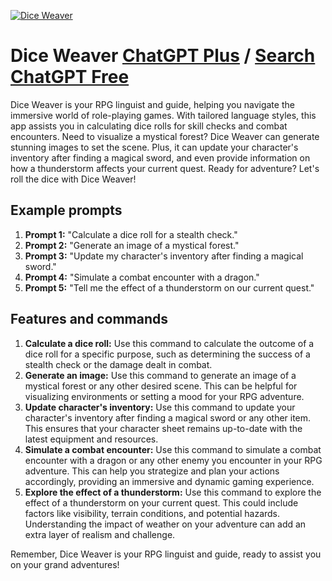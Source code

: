 
[![Dice Weaver](https://files.oaiusercontent.com/file-j8MLgKT8ka2WZlw1qg2yW1Zm?se=2123-10-18T01%3A50%3A14Z&sp=r&sv=2021-08-06&sr=b&rscc=max-age%3D31536000%2C%20immutable&rscd=attachment%3B%20filename%3D13dfda8a-71ad-4ba6-9175-58366c6d8564.png&sig=sCxcGJvMRlQ6pDVsXqvR7Fe%2Ba/cCAc7TO74I/LhQI3c%3D)](https://chat.openai.com/g/g-57dT1esf1-dice-weaver)

# Dice Weaver [ChatGPT Plus](https://chat.openai.com/g/g-57dT1esf1-dice-weaver) / [Search ChatGPT Free](https://gptcall.net/index.html#/?search=Dice%20Weaver)

Dice Weaver is your RPG linguist and guide, helping you navigate the immersive world of role-playing games. With tailored language styles, this app assists you in calculating dice rolls for skill checks and combat encounters. Need to visualize a mystical forest? Dice Weaver can generate stunning images to set the scene. Plus, it can update your character's inventory after finding a magical sword, and even provide information on how a thunderstorm affects your current quest. Ready for adventure? Let's roll the dice with Dice Weaver!

## Example prompts

1. **Prompt 1:** "Calculate a dice roll for a stealth check."
2. **Prompt 2:** "Generate an image of a mystical forest."
3. **Prompt 3:** "Update my character's inventory after finding a magical sword."
4. **Prompt 4:** "Simulate a combat encounter with a dragon."
5. **Prompt 5:** "Tell me the effect of a thunderstorm on our current quest."

## Features and commands

1. **Calculate a dice roll:** Use this command to calculate the outcome of a dice roll for a specific purpose, such as determining the success of a stealth check or the damage dealt in combat.
2. **Generate an image:** Use this command to generate an image of a mystical forest or any other desired scene. This can be helpful for visualizing environments or setting a mood for your RPG adventure.
3. **Update character's inventory:** Use this command to update your character's inventory after finding a magical sword or any other item. This ensures that your character sheet remains up-to-date with the latest equipment and resources.
4. **Simulate a combat encounter:** Use this command to simulate a combat encounter with a dragon or any other enemy you encounter in your RPG adventure. This can help you strategize and plan your actions accordingly, providing an immersive and dynamic gaming experience.
5. **Explore the effect of a thunderstorm:** Use this command to explore the effect of a thunderstorm on your current quest. This could include factors like visibility, terrain conditions, and potential hazards. Understanding the impact of weather on your adventure can add an extra layer of realism and challenge.

Remember, Dice Weaver is your RPG linguist and guide, ready to assist you on your grand adventures!


